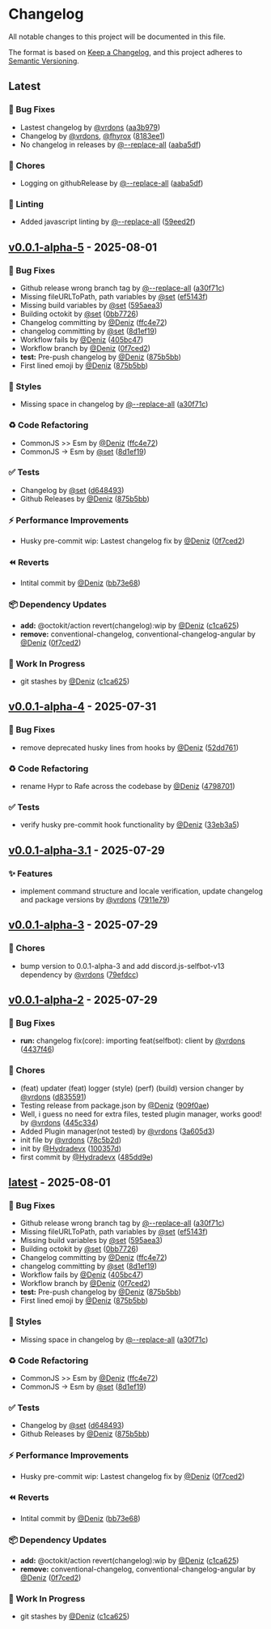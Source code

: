 # Changelog

All notable changes to this project will be documented in this file.

The format is based on [Keep a Changelog](https://keepachangelog.com/en/1.0.0/),
and this project adheres to [Semantic Versioning](https://semver.org/spec/v2.0.0.html).

## Latest

### 🐛 Bug Fixes

- Lastest changelog by [@vrdons](https://github.com/vrdons) ([aa3b979](https://github.com/Hydrion-Team/Rafe/commit/aa3b9799e477b0c248b99af65df5e6648f58b00c))
- Changelog by [@vrdons](https://github.com/vrdons), [@fhyrox](https://github.com/fhyrox) ([8183ee1](https://github.com/Hydrion-Team/Rafe/commit/8183ee175ddceab168d18e75b021b05a6d8810df))
- No changelog in releases by [@--replace-all](https://github.com/--replace-all) ([aaba5df](https://github.com/Hydrion-Team/Rafe/commit/aaba5dfc9958ea804ccf0aa7d49dde6ef3f1971c))

### 🔧 Chores

- Logging on githubRelease by [@--replace-all](https://github.com/--replace-all) ([aaba5df](https://github.com/Hydrion-Team/Rafe/commit/aaba5dfc9958ea804ccf0aa7d49dde6ef3f1971c))

### 🧹 Linting

- Added javascript linting by [@--replace-all](https://github.com/--replace-all) ([59eed2f](https://github.com/Hydrion-Team/Rafe/commit/59eed2f4cd43a602af512c97f4acea83f99f208d))

## [v0.0.1-alpha-5](https://github.com/Hydrion-Team/Rafe/compare/v0.0.1-alpha-4...v0.0.1-alpha-5) - 2025-08-01

### 🐛 Bug Fixes

- Github release wrong branch tag by [@--replace-all](https://github.com/--replace-all) ([a30f71c](https://github.com/Hydrion-Team/Rafe/commit/a30f71ccd489b2a865feb60c3983295cd7a2ce6c))
- Missing fileURLToPath, path variables by [@set](https://github.com/set) ([ef5143f](https://github.com/Hydrion-Team/Rafe/commit/ef5143ff8962707bfccf9b2af9ee10f273c73287))
- Missing build variables by [@set](https://github.com/set) ([595aea3](https://github.com/Hydrion-Team/Rafe/commit/595aea380dba4bf1836589615c64e067e3de0f58))
- Building octokit by [@set](https://github.com/set) ([0bb7726](https://github.com/Hydrion-Team/Rafe/commit/0bb7726a84a220cd6f01406b0dbf105d44930915))
- Changelog committing by [@Deniz](https://github.com/Deniz) ([ffc4e72](https://github.com/Hydrion-Team/Rafe/commit/ffc4e7252c8e60b991745daac97dc31b6e413874))
- changelog committing by [@set](https://github.com/set) ([8d1ef19](https://github.com/Hydrion-Team/Rafe/commit/8d1ef192aafdcc00f92f0e7a149561676dbe1340))
- Workflow fails by [@Deniz](https://github.com/Deniz) ([405bc47](https://github.com/Hydrion-Team/Rafe/commit/405bc47716a47a10c8b3ff1ccf749d596763f80c))
- Workflow branch by [@Deniz](https://github.com/Deniz) ([0f7ced2](https://github.com/Hydrion-Team/Rafe/commit/0f7ced2c4b5e01de097e9c008af8f7cd60d54aa4))
- **test:** Pre-push changelog by [@Deniz](https://github.com/Deniz) ([875b5bb](https://github.com/Hydrion-Team/Rafe/commit/875b5bb9e795faa76485cde4b6f48dd882a0c339))
- First lined emoji by [@Deniz](https://github.com/Deniz) ([875b5bb](https://github.com/Hydrion-Team/Rafe/commit/875b5bb9e795faa76485cde4b6f48dd882a0c339))

### 💄 Styles

- Missing space in changelog by [@--replace-all](https://github.com/--replace-all) ([a30f71c](https://github.com/Hydrion-Team/Rafe/commit/a30f71ccd489b2a865feb60c3983295cd7a2ce6c))

### ♻️ Code Refactoring

- CommonJS >> Esm by [@Deniz](https://github.com/Deniz) ([ffc4e72](https://github.com/Hydrion-Team/Rafe/commit/ffc4e7252c8e60b991745daac97dc31b6e413874))
- CommonJS -> Esm by [@set](https://github.com/set) ([8d1ef19](https://github.com/Hydrion-Team/Rafe/commit/8d1ef192aafdcc00f92f0e7a149561676dbe1340))

### ✅ Tests

- Changelog by [@set](https://github.com/set) ([d648493](https://github.com/Hydrion-Team/Rafe/commit/d6484938d08272c4eb6dc5b38d432e13f45caee4))
- Github Releases by [@Deniz](https://github.com/Deniz) ([875b5bb](https://github.com/Hydrion-Team/Rafe/commit/875b5bb9e795faa76485cde4b6f48dd882a0c339))

### ⚡ Performance Improvements

- Husky pre-commit wip: Lastest changelog fix by [@Deniz](https://github.com/Deniz) ([0f7ced2](https://github.com/Hydrion-Team/Rafe/commit/0f7ced2c4b5e01de097e9c008af8f7cd60d54aa4))

### ⏪ Reverts

- Intital commit by [@Deniz](https://github.com/Deniz) ([bb73e68](https://github.com/Hydrion-Team/Rafe/commit/bb73e6846a978d37abf388fbe9333e4c84064d6c))

### 📦 Dependency Updates

- **add:** @octokit/action revert(changelog):wip by [@Deniz](https://github.com/Deniz) ([c1ca625](https://github.com/Hydrion-Team/Rafe/commit/c1ca6256a3a95b936f41fb676d5e8e5a9b6b6898))
- **remove:** conventional-changelog, conventional-changelog-angular by [@Deniz](https://github.com/Deniz) ([0f7ced2](https://github.com/Hydrion-Team/Rafe/commit/0f7ced2c4b5e01de097e9c008af8f7cd60d54aa4))

### 🚧 Work In Progress

- git stashes by [@Deniz](https://github.com/Deniz) ([c1ca625](https://github.com/Hydrion-Team/Rafe/commit/c1ca6256a3a95b936f41fb676d5e8e5a9b6b6898))

## [v0.0.1-alpha-4](https://github.com/Hydrion-Team/Rafe/compare/v0.0.1-alpha-3.1...v0.0.1-alpha-4) - 2025-07-31

### 🐛 Bug Fixes

- remove deprecated husky lines from hooks by [@Deniz](https://github.com/Deniz) ([52dd761](https://github.com/Hydrion-Team/Rafe/commit/52dd761ae601760633cd5299b2d56da042d22672))

### ♻️ Code Refactoring

- rename Hypr to Rafe across the codebase by [@Deniz](https://github.com/Deniz) ([4798701](https://github.com/Hydrion-Team/Rafe/commit/479870167b511c0c94f6c32d76a38f149d6a3912))

### ✅ Tests

- verify husky pre-commit hook functionality by [@Deniz](https://github.com/Deniz) ([33eb3a5](https://github.com/Hydrion-Team/Rafe/commit/33eb3a5043a24a6c7a339fdf4e1c35364ab96665))

## [v0.0.1-alpha-3.1](https://github.com/Hydrion-Team/Rafe/compare/v0.0.1-alpha-3...v0.0.1-alpha-3.1) - 2025-07-29

### ✨ Features

- implement command structure and locale verification, update changelog and package versions by [@vrdons](https://github.com/vrdons) ([7911e79](https://github.com/Hydrion-Team/Rafe/commit/7911e7946f23a283d2513106bb0f983ef8a3bff0))

## [v0.0.1-alpha-3](https://github.com/Hydrion-Team/Rafe/compare/v0.0.1-alpha-2...v0.0.1-alpha-3) - 2025-07-29

### 🔧 Chores

- bump version to 0.0.1-alpha-3 and add discord.js-selfbot-v13 dependency by [@vrdons](https://github.com/vrdons) ([79efdcc](https://github.com/Hydrion-Team/Rafe/commit/79efdccc28513c8e0d931995e1283979b28bfa64))

## [v0.0.1-alpha-2](https://github.com/Hydrion-Team/Rafe/compare/latest...v0.0.1-alpha-2) - 2025-07-29

### 🐛 Bug Fixes

- **run:** changelog fix(core): importing feat(selfbot): client by [@vrdons](https://github.com/vrdons) ([4437f46](https://github.com/Hydrion-Team/Rafe/commit/4437f46e63456084ed1d57996e4a5f20b54306d7))

### 🔧 Chores

- (feat) updater (feat) logger (style) (perf) (build) version changer by [@vrdons](https://github.com/vrdons) ([d835591](https://github.com/Hydrion-Team/Rafe/commit/d8355919ac681eb28d2f8225f3c17871e93d73f1))
- Testing release from package.json by [@Deniz](https://github.com/Deniz) ([909f0ae](https://github.com/Hydrion-Team/Rafe/commit/909f0aed462601c59b265f5b9f0ff5167f8e770b))
- Well, i guess no need for extra files, tested plugin manager, works good! by [@vrdons](https://github.com/vrdons) ([445c334](https://github.com/Hydrion-Team/Rafe/commit/445c334df4f47559b5b64273188d785755d18a47))
- Added Plugin manager(not tested) by [@vrdons](https://github.com/vrdons) ([3a605d3](https://github.com/Hydrion-Team/Rafe/commit/3a605d3dda1b3d7430a61c8650e30c11d3cef0e5))
- init file by [@vrdons](https://github.com/vrdons) ([78c5b2d](https://github.com/Hydrion-Team/Rafe/commit/78c5b2d56f9b1a8179b93d86577ff99d8b7c93d2))
- init by [@Hydradevx](https://github.com/Hydradevx) ([100357d](https://github.com/Hydrion-Team/Rafe/commit/100357df160bb0002a005c6bc04ebb80667356e9))
- first commit by [@Hydradevx](https://github.com/Hydradevx) ([485dd9e](https://github.com/Hydrion-Team/Rafe/commit/485dd9e65eabed94f12c15c764f9e10b7b094168))

## [latest](https://github.com/Hydrion-Team/Rafe/releases/tag/latest) - 2025-08-01

### 🐛 Bug Fixes

- Github release wrong branch tag by [@--replace-all](https://github.com/--replace-all) ([a30f71c](https://github.com/Hydrion-Team/Rafe/commit/a30f71ccd489b2a865feb60c3983295cd7a2ce6c))
- Missing fileURLToPath, path variables by [@set](https://github.com/set) ([ef5143f](https://github.com/Hydrion-Team/Rafe/commit/ef5143ff8962707bfccf9b2af9ee10f273c73287))
- Missing build variables by [@set](https://github.com/set) ([595aea3](https://github.com/Hydrion-Team/Rafe/commit/595aea380dba4bf1836589615c64e067e3de0f58))
- Building octokit by [@set](https://github.com/set) ([0bb7726](https://github.com/Hydrion-Team/Rafe/commit/0bb7726a84a220cd6f01406b0dbf105d44930915))
- Changelog committing by [@Deniz](https://github.com/Deniz) ([ffc4e72](https://github.com/Hydrion-Team/Rafe/commit/ffc4e7252c8e60b991745daac97dc31b6e413874))
- changelog committing by [@set](https://github.com/set) ([8d1ef19](https://github.com/Hydrion-Team/Rafe/commit/8d1ef192aafdcc00f92f0e7a149561676dbe1340))
- Workflow fails by [@Deniz](https://github.com/Deniz) ([405bc47](https://github.com/Hydrion-Team/Rafe/commit/405bc47716a47a10c8b3ff1ccf749d596763f80c))
- Workflow branch by [@Deniz](https://github.com/Deniz) ([0f7ced2](https://github.com/Hydrion-Team/Rafe/commit/0f7ced2c4b5e01de097e9c008af8f7cd60d54aa4))
- **test:** Pre-push changelog by [@Deniz](https://github.com/Deniz) ([875b5bb](https://github.com/Hydrion-Team/Rafe/commit/875b5bb9e795faa76485cde4b6f48dd882a0c339))
- First lined emoji by [@Deniz](https://github.com/Deniz) ([875b5bb](https://github.com/Hydrion-Team/Rafe/commit/875b5bb9e795faa76485cde4b6f48dd882a0c339))

### 💄 Styles

- Missing space in changelog by [@--replace-all](https://github.com/--replace-all) ([a30f71c](https://github.com/Hydrion-Team/Rafe/commit/a30f71ccd489b2a865feb60c3983295cd7a2ce6c))

### ♻️ Code Refactoring

- CommonJS >> Esm by [@Deniz](https://github.com/Deniz) ([ffc4e72](https://github.com/Hydrion-Team/Rafe/commit/ffc4e7252c8e60b991745daac97dc31b6e413874))
- CommonJS -> Esm by [@set](https://github.com/set) ([8d1ef19](https://github.com/Hydrion-Team/Rafe/commit/8d1ef192aafdcc00f92f0e7a149561676dbe1340))

### ✅ Tests

- Changelog by [@set](https://github.com/set) ([d648493](https://github.com/Hydrion-Team/Rafe/commit/d6484938d08272c4eb6dc5b38d432e13f45caee4))
- Github Releases by [@Deniz](https://github.com/Deniz) ([875b5bb](https://github.com/Hydrion-Team/Rafe/commit/875b5bb9e795faa76485cde4b6f48dd882a0c339))

### ⚡ Performance Improvements

- Husky pre-commit wip: Lastest changelog fix by [@Deniz](https://github.com/Deniz) ([0f7ced2](https://github.com/Hydrion-Team/Rafe/commit/0f7ced2c4b5e01de097e9c008af8f7cd60d54aa4))

### ⏪ Reverts

- Intital commit by [@Deniz](https://github.com/Deniz) ([bb73e68](https://github.com/Hydrion-Team/Rafe/commit/bb73e6846a978d37abf388fbe9333e4c84064d6c))

### 📦 Dependency Updates

- **add:** @octokit/action revert(changelog):wip by [@Deniz](https://github.com/Deniz) ([c1ca625](https://github.com/Hydrion-Team/Rafe/commit/c1ca6256a3a95b936f41fb676d5e8e5a9b6b6898))
- **remove:** conventional-changelog, conventional-changelog-angular by [@Deniz](https://github.com/Deniz) ([0f7ced2](https://github.com/Hydrion-Team/Rafe/commit/0f7ced2c4b5e01de097e9c008af8f7cd60d54aa4))

### 🚧 Work In Progress

- git stashes by [@Deniz](https://github.com/Deniz) ([c1ca625](https://github.com/Hydrion-Team/Rafe/commit/c1ca6256a3a95b936f41fb676d5e8e5a9b6b6898))

